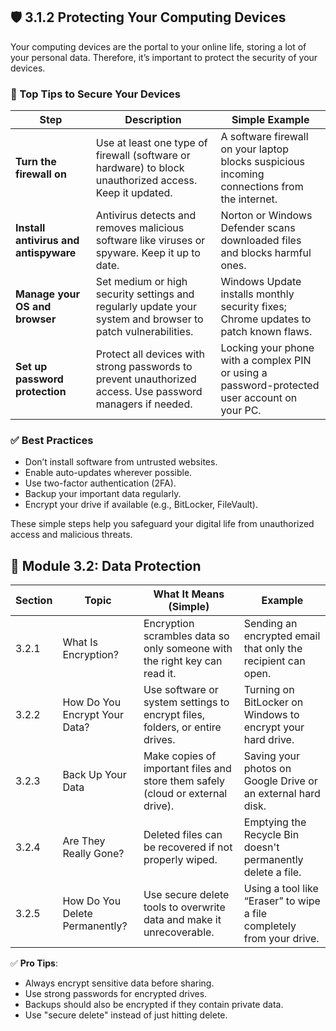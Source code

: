 


## 🛡️ 3.1.2 Protecting Your Computing Devices

Your computing devices are the portal to your online life, storing a lot of your personal data. Therefore, it’s important to protect the security of your devices.

### 🔐 Top Tips to Secure Your Devices

| Step | Description | Simple Example |
|------|-------------|----------------|
| **Turn the firewall on** | Use at least one type of firewall (software or hardware) to block unauthorized access. Keep it updated. | A software firewall on your laptop blocks suspicious incoming connections from the internet. |
| **Install antivirus and antispyware** | Antivirus detects and removes malicious software like viruses or spyware. Keep it up to date. | Norton or Windows Defender scans downloaded files and blocks harmful ones. |
| **Manage your OS and browser** | Set medium or high security settings and regularly update your system and browser to patch vulnerabilities. | Windows Update installs monthly security fixes; Chrome updates to patch known flaws. |
| **Set up password protection** | Protect all devices with strong passwords to prevent unauthorized access. Use password managers if needed. | Locking your phone with a complex PIN or using a password-protected user account on your PC. |

### ✅ Best Practices

- Don’t install software from untrusted websites.
- Enable auto-updates wherever possible.
- Use two-factor authentication (2FA).
- Backup your important data regularly.
- Encrypt your drive if available (e.g., BitLocker, FileVault).

These simple steps help you safeguard your digital life from unauthorized access and malicious threats.





## 🔐 Module 3.2: Data Protection

| Section | Topic                         | What It Means (Simple)                                                                 | Example                                                                 |
|---------|-------------------------------|----------------------------------------------------------------------------------------|-------------------------------------------------------------------------|
| 3.2.1   | What Is Encryption?           | Encryption scrambles data so only someone with the right key can read it.             | Sending an encrypted email that only the recipient can open.           |
| 3.2.2   | How Do You Encrypt Your Data? | Use software or system settings to encrypt files, folders, or entire drives.           | Turning on BitLocker on Windows to encrypt your hard drive.            |
| 3.2.3   | Back Up Your Data             | Make copies of important files and store them safely (cloud or external drive).        | Saving your photos on Google Drive or an external hard disk.           |
| 3.2.4   | Are They Really Gone?         | Deleted files can be recovered if not properly wiped.                                  | Emptying the Recycle Bin doesn't permanently delete a file.            |
| 3.2.5   | How Do You Delete Permanently?| Use secure delete tools to overwrite data and make it unrecoverable.                   | Using a tool like “Eraser” to wipe a file completely from your drive.  |

✅ **Pro Tips**:
- Always encrypt sensitive data before sharing.
- Use strong passwords for encrypted drives.
- Backups should also be encrypted if they contain private data.
- Use "secure delete" instead of just hitting delete.


